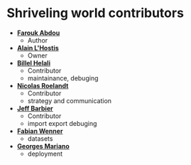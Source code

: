 # Shriveling world contributors
* **[Farouk Abdou](https://github.com/kaktus40)**
  * Author
* **[Alain L'Hostis](https://github.com/theworldisnotflat)**
  * Owner
* **[Billel Helali](https://github.com/CodeInLight)**
  * Contributor
  * maintainance, debuging
* **[Nicolas Roelandt](https://github.com/Bakaniko)**
  * Contributor
  * strategy and communication
* **[Jeff Barbier]()**
  * Contributor
  * import export debuging
* **[Fabian Wenner]()**
  * datasets
* **[Georges Mariano](https://github.com/JMR-uge)**
  * deployment
